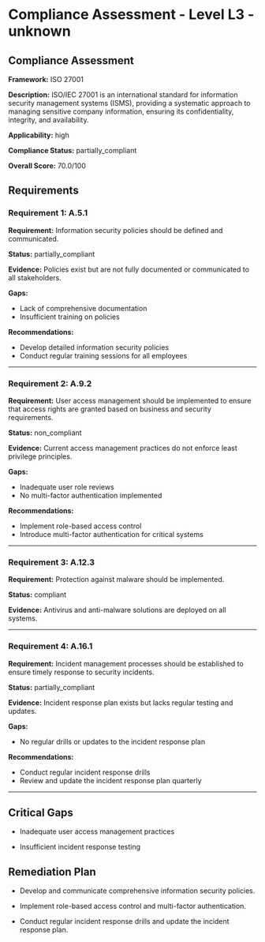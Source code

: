 # Compliance Assessment - Level L3 - unknown

## Compliance Assessment

**Framework:** ISO 27001

**Description:** ISO/IEC 27001 is an international standard for information security management systems (ISMS), providing a systematic approach to managing sensitive company information, ensuring its confidentiality, integrity, and availability.

**Applicability:** high

**Compliance Status:** partially_compliant

**Overall Score:** 70.0/100

## Requirements

### Requirement 1: A.5.1

**Requirement:** Information security policies should be defined and communicated.

**Status:** partially_compliant

**Evidence:** Policies exist but are not fully documented or communicated to all stakeholders.

**Gaps:**
- Lack of comprehensive documentation
- Insufficient training on policies

**Recommendations:**
- Develop detailed information security policies
- Conduct regular training sessions for all employees

---

### Requirement 2: A.9.2

**Requirement:** User access management should be implemented to ensure that access rights are granted based on business and security requirements.

**Status:** non_compliant

**Evidence:** Current access management practices do not enforce least privilege principles.

**Gaps:**
- Inadequate user role reviews
- No multi-factor authentication implemented

**Recommendations:**
- Implement role-based access control
- Introduce multi-factor authentication for critical systems

---

### Requirement 3: A.12.3

**Requirement:** Protection against malware should be implemented.

**Status:** compliant

**Evidence:** Antivirus and anti-malware solutions are deployed on all systems.

---

### Requirement 4: A.16.1

**Requirement:** Incident management processes should be established to ensure timely response to security incidents.

**Status:** partially_compliant

**Evidence:** Incident response plan exists but lacks regular testing and updates.

**Gaps:**
- No regular drills or updates to the incident response plan

**Recommendations:**
- Conduct regular incident response drills
- Review and update the incident response plan quarterly

---

## Critical Gaps

- Inadequate user access management practices

- Insufficient incident response testing

## Remediation Plan

- Develop and communicate comprehensive information security policies.

- Implement role-based access control and multi-factor authentication.

- Conduct regular incident response drills and update the incident response plan.

